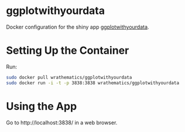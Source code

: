 # ggplotwithyourdata

Docker configuration for the shiny app [ggplotwithyourdata](https://github.com/smouksassi/ggplotwithyourdata).



# Setting Up the Container

Run:

```bash
sudo docker pull wrathematics/ggplotwithyourdata
sudo docker run -i -t -p 3838:3838 wrathematics/ggplotwithyourdata
```



# Using the App

Go to http://localhost:3838/ in a web browser.
